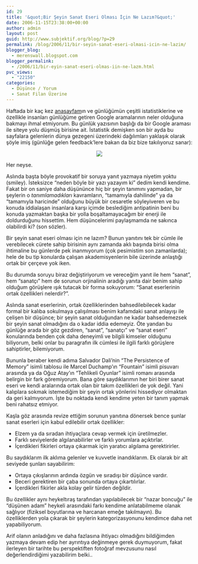 ```yaml
---
id: 29
title: '&quot;Bir Şeyin Sanat Eseri Olması İçin Ne Lazım?&quot;'
date: 2006-11-15T23:38:00+00:00
author: admin
layout: post
guid: http://www.subjektif.org/blog/?p=29
permalink: /blog/2006/11/bir-seyin-sanat-eseri-olmasi-icin-ne-lazim/
blogger_blog:
  - merenswall.blogspot.com
blogger_permalink:
  - /2006/11/bir-eyin-sanat-eseri-olmas-iin-ne-lazm.html
pvc_views:
  - "22150"
categories:
  - Düşünce / Yorum
  - Sanat Filan Üzerine
---
```

Haftada bir kaç kez [anasayfam](http://meren.org)ın ve günlüğümün çeşitli istatistiklerine ve özellikle insanları günlüğüme getiren Google aramalarının neler olduğuna bakmayı ihmal etmiyorum. Bu günlük yazısının başlığı da bir Google araması ile siteye yolu düşmüş birisine ait. İstatistik demişken son bir ayda bu sayfalara gelenlerin dünya gezegeni üzerindeki dağılımları yaklaşık olarak şöyle imiş (günlüğe gelen feedback&#8217;lere bakan da biz bize takılıyoruz sanar):

<p align="center">
  <img src="{{ site.baseurl }}/images/bir-seyin-sanat-eseri-olmasi-icin-ne-lazim-meren.org-bolge.png" />
</p>

Her neyse.

Aslında başta böyle provokatif bir soruya yanıt yazmaya niyetim yoktu (smiley). İsteksizce &#8220;neden böyle bir yazı yazayım ki&#8221; dedim kendi kendime. Fakat bir on saniye daha düşününce hiç bir şeyin tanımını yapmadan, bir şeylerin o _tanımlamadıkları_ kavramların, &#8220;tamamıyla dahilinde&#8221; ya da &#8220;tamamıyla haricinde&#8221; olduğunu büyük bir cesaretle söyleyiveren ve bu konuda iddialaşan insanlara karşı içimde beslediğim antipatinin beni bu konuda yazmaktan başka bir yolla boşaltamayacağım bir enerji ile doldurduğunu hissettim. Hem düşüncelerimi paylaşmamda ne sakınca olabilirdi ki? (son sözler).

Bir şeyin sanat eseri olması için ne lazım? Bunun yanıtını tek bir cümle ile verebilecek cürete sahip birisinin aynı zamanda aklı başında birisi olma ihtimaline bu günlerde pek inanmıyorum (çok pesimistim son zamanlarda); hele de bu tip konularda çalışan akademisyenlerin bile üzerinde anlaştığı ortak bir çerçeve yok iken.

Bu durumda soruyu biraz değiştiriyorum ve vereceğim yanıt ile hem &#8220;sanat&#8221;, hem &#8220;sanatçı&#8221; hem de sorunun orjinalinin aradığı yanıta dair benim sahip olduğum görüşlere ışık tutacak bir forma sokuyorum: &#8220;Sanat eserlerinin ortak özellikleri nelerdir?&#8221;.

Aslında sanat eserlerinin, ortak özelliklerinden bahsedilebilecek kadar formal bir kalıba sokulmaya çalışılması benim kafamdaki sanat anlayışı ile çelişen bir düşünce; bir şeyin sanat olduğundan ne kadar bahsedemezsek bir şeyin sanat olmadığını da o kadar iddia edemeyiz. Öte yandan bu günlüğe arada bir göz gezdiren, &#8220;sanat&#8221;, &#8220;sanatçı&#8221; ve &#8220;sanat eseri&#8221; konularında benden çok daha deneyimli ve bilgili kimseler olduğunu biliyorum, belki onlar bu paragrafın ilk cümlesi ile ilgili farklı görüşlere sahiptirler, bilemiyorum.

Bununla beraber kendi adıma Salvador Dali&#8217;nin &#8220;The Persistence of Memory&#8221; isimli tablosu ile Marcel Duchamp&#8217;ın &#8220;Fountain&#8221; isimli pisuvarı arasında ya da Oğuz Atay&#8217;ın &#8220;Tehlikeli Oyunlar&#8221; isimli romanı arasında belirgin bir fark göremiyorum. Bana göre saydıklarımın her biri birer sanat eseri ve kendi aralarında ortak olan bir takım özellikleri de yok değil. Yani kalıplara sokmak istemediğim bir şeyin ortak yönlerini hissediyor olmaktan da geri kalmıyorum. İşte bu noktada kendi kendime yeten bir tanım yapmak beni rahatsız etmiyor.

Kaşla göz arasında revize ettiğim sorunun yanıtına dönersek bence şunlar sanat eserleri için kabul edilebilir ortak özellikler:

  * Elzem ya da sıradan ihtiyaçlara cevap vermek için üretilmezler.
  * Farklı seviyelerde algılanabilirler ve farklı yorumlara açıktırlar.
  * İçerdikleri fikirleri ortaya çıkarmak için yaratıcı algılama gerektirirler.

Bu saydıklarım ilk aklıma gelenler ve kuvvetle inandıklarım. Ek olarak bir alt seviyede şunları sayabilirim:

  * Ortaya çıkışlarının ardında özgün ve sıradışı bir düşünce vardır.
  * Beceri gerektiren bir çaba sonunda ortaya çıkartılırlar.
  * İçerdikleri fikirler akla kolay gelir türden değildir.

Bu özellikler aynı heykeltıraş tarafından yapılabilecek bir &#8220;nazar boncuğu&#8221; ile &#8220;düşünen adam&#8221; heykeli arasındaki farkı kendime anlatabilmeme olanak sağlıyor (fiziksel boyutlarına ve harcanan emeğe takılmayın). Bu özelliklerden yola çıkarak bir şeylerin kategorizasyonunu kendimce daha net yapabiliyorum.

Arif olanın anladığını ve daha fazlasına ihtiyacı olmadığını bildiğimden yazmaya devam edip her ayrıntıya değinmeye gerek duymuyorum, fakat ilerleyen bir tarihte bu perspektiften fotoğraf mevzusunu nasıl değerlendirdiğimi yazabilirim belki..
